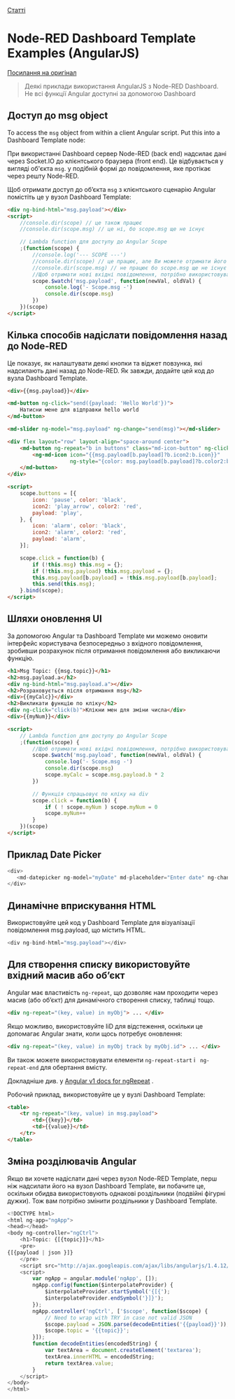 [Статті](README.md)

# Node-RED Dashboard Template Examples (AngularJS)

[Посилання на оригінал](https://it.knightnet.org.uk/kb/nr-qa/dashboard-template-examples/#a-couple-of-ways-to-send-a-msg-back-to-node-red)

> Деякі приклади використання AngularJS з Node-RED Dashboard. Не всі функції Angular доступні за допомогою Dashboard

## Доступ до msg object

To access the `msg` object from within a client Angular script. Put this into a Dashboard Template node:

При використанні Dashboard сервер Node-RED (back end) надсилає дані через Socket.IO до клієнтського браузера (front end). Це відбувається у вигляді об'єкта `msg`. у подібній формі до повідомлення, яке протікає через решту Node-RED.

Щоб отримати доступ до об’єкта `msg` з клієнтського сценарію Angular помістіть це у вузол Dashboard Template:

```html
<div ng-bind-html="msg.payload"></div>
<script>
    //console.dir(scope) // це також працює
    //console.dir(scope.msg) // це ні, бо scope.msg ще не існує

    // Lambda function для доступу до Angular Scope
    ;(function(scope) {
        //console.log('--- SCOPE ---')
        //console.dir(scope) // це працює, але Ви можете отримати його тільки один раз (при запуску)
        //console.dir(scope.msg) // не працює бо scope.msg ще не існує
        //Щоб отримати нові вхідні повідомлення, потрібно використовувати $watch
        scope.$watch('msg.payload', function(newVal, oldVal) {
            console.log('- Scope.msg -')
            console.dir(scope.msg)
        })
    })(scope)
</script>
```

## Кілька способів надіслати повідомлення назад до Node-RED

Це показує, як налаштувати деякі кнопки та віджет повзунка, які надсилають дані назад до Node-RED. Як завжди, додайте цей код до вузла Dashboard Template.

```html
<div>{{msg.payload}}</div>

<md-button ng-click="send({payload: 'Hello World'})">
    Натисни мене для відправки hello world
</md-button>

<md-slider ng-model="msg.payload" ng-change="send(msg)"></md-slider>

<div flex layout="row" layout-align="space-around center">
    <md-button ng-repeat="b in buttons" class="md-icon-button" ng-click="click(b)">
        <ng-md-icon icon="{{msg.payload[b.payload]?b.icon2:b.icon}}"
                    ng-style="{color: msg.payload[b.payload]?b.color2:b.color}"></ng-md-icon>
    </md-button>
</div>

<script>
    scope.buttons = [{
        icon: 'pause', color: 'black',
        icon2: 'play_arrow', color2: 'red',
        payload: 'play',
    }, {
        icon: 'alarm', color: 'black',
        icon2: 'alarm', color2: 'red',
        payload: 'alarm',
    }];

    scope.click = function(b) {
        if (!this.msg) this.msg = {};
        if (!this.msg.payload) this.msg.payload = {};
        this.msg.payload[b.payload] = !this.msg.payload[b.payload];
        this.send(this.msg);
    }.bind(scope);
</script>
```

## Шляхи оновлення UI

За допомогою Angular та Dashboard Template ми можемо оновити інтерфейс користувача безпосередньо з вхідного повідомлення, зробивши розрахунок після отримання повідомлення або викликаючи функцію.

```html
<h1>Msg Topic: {{msg.topic}}</h1>
<h2>msg.payload.a</h2>
<div ng-bind-html="msg.payload.a"></div>
<h2>Розраховується після отримання msg</h2>
<div>{{myCalc}}</div>
<h2>Викликати функцію по кліку</h2>
<div ng-click="click(b)">Клікни мен для зміни числа</div>
<div>{{myNum}}</div>

<script>
    // Lambda function для доступу до Angular Scope
    ;(function(scope) {
        //Щоб отримати нові вхідні повідомлення, потрібно використовувати $watch 
        scope.$watch('msg.payload', function(newVal, oldVal) {
            console.log('- Scope.msg -')
            console.dir(scope.msg)
            scope.myCalc = scope.msg.payload.b * 2
        })

        // Функція спрацьовує по кліку на div
        scope.click = function(b) {
            if ( ! scope.myNum ) scope.myNum = 0
            scope.myNum++
        }
    })(scope)
</script>
```

## Приклад Date Picker 

```javascript
<div>
   <md-datepicker ng-model="myDate" md-placeholder="Enter date" ng-change="send({payload: myDate})"></md-datepicker>
</div>
```

## Динамічне вприскування HTML

Використовуйте цей код у Dashboard Template для візуалізації повідомлення msg.payload, що містить HTML.

```javascript
<div ng-bind-html="msg.payload"></div>
```

## Для створення списку використовуйте вхідний масив або об’єкт 

Angular має властивість `ng-repeat`, що дозволяє нам проходити через масив (або об’єкт) для динамічного створення списку, таблиці тощо.

```html
<div ng-repeat="(key, value) in myObj"> ... </div>
```

Якщо можливо, використовуйте IіD для відстеження, оскільки це допомагає Angular знати, коли щось потребує оновлення:

```html
<div ng-repeat="(key, value) in myObj track by myObj.id"> ... </div>
```

Ви також можете використовувати елементи `ng-repeat-start` і ` ng-repeat-end` для обертання вмісту.

Докладніше див. у [Angular v1 docs for ngRepeat](https://docs.angularjs.org/api/ng/directive/ngRepeat) .

Робочий приклад, використовуйте це у вузлі Dashboard Template:

```html
<table>
    <tr ng-repeat="(key, value) in msg.payload">
        <td>{{key}}</td>
        <td>{{value}}</td>
    </tr>
</table>
```

## Зміна розділювачів Angular

Якщо ви хочете надіслати дані через вузол Node-RED Template, перш ніж надсилати його на вузол Dashboard Template, ви побачите це, оскільки обидва використовують однакові роздільники (подвійні фігурні дужки). Тож вам потрібно змінити роздільники у Dashboard Template.

```javascript
<!DOCTYPE html>
<html ng-app="ngApp">
<head></head>
<body ng-controller="ngCtrl">
    <h1>Topic: {[{topic}]}</h1>
    <pre>
{[{payload | json }]}
    </pre>
    <script src="http://ajax.googleapis.com/ajax/libs/angularjs/1.4.12/angular.min.js"></script>
    <script>
        var ngApp = angular.module('ngApp', []);
        ngApp.config(function($interpolateProvider) {
            $interpolateProvider.startSymbol('{[{');
            $interpolateProvider.endSymbol('}]}');
        });
        ngApp.controller('ngCtrl', ['$scope', function($scope) {
            // Need to wrap with TRY in case not valid JSON
            $scope.payload = JSON.parse(decodeEntities('{{payload}}'));
            $scope.topic = '{{topic}}';
        }]);
        function decodeEntities(encodedString) {
            var textArea = document.createElement('textarea');
            textArea.innerHTML = encodedString;
            return textArea.value;
        }
    </script>
</body>
</html>
```